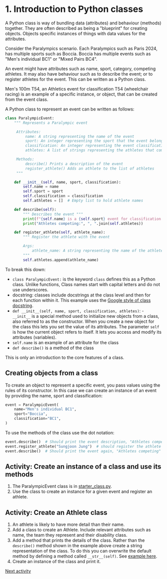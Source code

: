 # 1. Introduction to Python classes

A Python class is way of bundling data (attributes) and behaviour (methods) together. They are often described as
being a "blueprint" for creating objects. Objects specific instances of things with data values for the attributes.

Consider the Paralympics scenario. Each Paralympics such as Paris 2024, has multiple sports such as Boccia. Boccia
has multiple events such as "Men's individual BC1" or "Mixed Pairs BC4".

An event might have attributes such as name, sport, category, competing athletes. It may also have behaviour such as to
describe the event; or to register athletes for the event. This can be written as a Python class.

Men's 100m T54, an Athletics event for classification T54 (wheelchair racing) is an example of a specific instance, or
object, that can be created from the event class.

A Python class to represent an event can be written as follows:

```python
class ParalympicEvent:
    """ Represents a Paralympic event

     Attributes:
         name: A string representing the name of the event
         sport: An integer representing the sport that the event belongs to
         classification: An integer representing the event classification
         athletes: A list of strings representing the athletes that compete in the event

     Methods:
         describe() Prints a description of the event
         register_athlete() Adds an athlete to the list of athletes
     """

    def __init__(self, name, sport, classification):
        self.name = name
        self.sport = sport
        self.classification = classification
        self.athletes = []  # Empty list to hold athlete names

    def describe(self):
        """ Describes the event """
        print(f"{self.name} is a {self.sport} event for classification {self.classification}.")
        print("Athletes competing:", ", ".join(self.athletes))

    def register_athlete(self, athlete_name):
        """ Register the athlete with the event

        Args:
            athlete_name: A string representing the name of the athlete
        """
        self.athletes.append(athlete_name)
```

To break this down:

- `class ParalympicEvent:` is the keyword `class` defines this as a Python class. Unlike functions, Class names start
  with capital letters and do not use underscores.
- docstring: classes include docstrings at the class level and then for each function within it. This example uses
  the [Google style of class docstring](https://google.github.io/styleguide/pyguide.html#384-classes).
- `def __init__(self, name, sport, classification, athletes)`: - `__init__` is a special method used to initialize new
  objects from a class, also referred to as the constructor. When you create a new object for the class this lets you
  set the value of its attributes. The parameter `self` is how the current object refers to itself. It lets you access
  and modify its attributes (variables).
- `self.name` is an example of an attribute for the class
- `def describe()` is a method of the class

This is only an introduction to the core features of a class.

## Creating objects from a class

To create an object to represent a specific event, you pass values using the rules of its constructor. In this case we
can create an instance of an event by providing the name, sport and classification:

```python
event = ParalympicEvent(
    name="Men's individual BC1",
    sport="Boccia",
    classification="BC1",
)
```

To use the methods of the class use the dot notation:

```python
event.describe()  # Should print the event description, "Athletes competing" will be empty
event.register_athlete("Sungjoon Jung")  # should register the athlete
event.describe()  # Should print the event again, "Athletes competing" should include Sungjoon Jung
```

## Activity: Create an instance of a class and use its methods

1. The ParalympicEvent class is in [starter_class.py](../../src/activities/starter/starter_class.py).
2. Use the class to create an instance for a given event and register an athlete.

## Activity: Create an Athlete class

1. An athlete is likely to have more detail than their name.
2. Add a class to create an Athlete. Include relevant attributes such as name, the team they represent and their
   disability class.
3. Add a method that prints the details of the class. Rather than the `describe()` method shown in the example above
   create a string representation of the class. To do this you can overwrite the default method by defining a method
   called `__str__(self)`. See [example here](https://www.codecademy.com/resources/docs/python/dunder-methods/str).
4. Create an instance of the class and print it.

[Next activity](5-02-inheritance-composition.md)